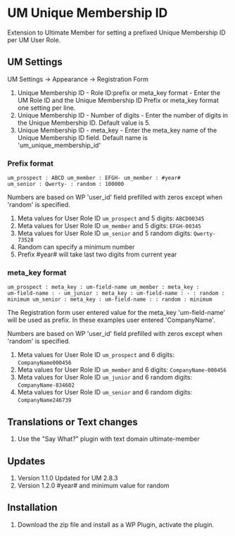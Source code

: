 # UM Unique Membership ID
Extension to Ultimate Member for setting a prefixed Unique Membership ID per UM User Role.

## UM Settings
UM Settings -> Appearance -> Registration Form
1. Unique Membership ID - Role ID:prefix or meta_key format - Enter the UM Role ID and the Unique Membership ID Prefix or meta_key format one setting per line.
2. Unique Membership ID - Number of digits - Enter the number of digits in the Unique Membership ID. Default value is 5.
3. Unique Membership ID - meta_key - Enter the meta_key name of the Unique Membership ID field. Default name is 'um_unique_membership_id'

### Prefix format
<code>um_prospect : ABCD
um_member : EFGH-
um_member : #year#
um_senior : Qwerty- : random : 100000
</code>

Numbers are based on WP 'user_id' field prefilled with zeros except when 'random' is specified.
1. Meta values for User Role ID <code>um_prospect</code> and 5 digits: <code>ABCD00345</code> 
2. Meta values for User Role ID <code>um_member</code> and 5 digits: <code>EFGH-00345</code>
3. Meta values for User Role ID <code>um_senior</code> and 5 random digits: <code>Qwerty-73528</code>
4. Random can specify a minimum number
5. Prefix #year# will take last two digits from current year

### meta_key format
<code>um_prospect : meta_key : um-field-name
um_member : meta_key : um-field-name : - 
um_junior : meta_key : um-field-name : - : random : minimum
um_senior : meta_key : um-field-name : : random : minimum
</code>

The Registration form user entered value for the meta_key 'um-field-name' will be used as prefix. In these examples user entered 'CompanyName'.

Numbers are based on  WP 'user_id' field prefilled with zeros except when 'random' is specified.
1. Meta values for User Role ID <code>um_prospect</code> and 6 digits: <code>CompanyName000456</code>
2. Meta values for User Role ID <code>um_member</code> and 6 digits: <code>CompanyName-000456</code>
3. Meta values for User Role ID <code>um_junior</code> and 6 random digits: <code>CompanyName-834602</code>
4. Meta values for User Role ID <code>um_senior</code> and 6 random digits: <code>CompanyName246739</code>

## Translations or Text changes
1. Use the "Say What?" plugin with text domain ultimate-member

## Updates
1. Version 1.1.0 Updated for UM 2.8.3
2. Version 1.2.0 #year# and minimum value for random

## Installation
1. Download the zip file and install as a WP Plugin, activate the plugin.
